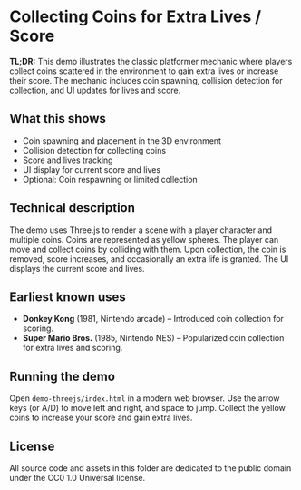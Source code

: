 # Collecting Coins for Extra Lives / Score

**TL;DR:** This demo illustrates the classic platformer mechanic where players collect coins scattered in the environment to gain extra lives or increase their score. The mechanic includes coin spawning, collision detection for collection, and UI updates for lives and score.

## What this shows
- Coin spawning and placement in the 3D environment
- Collision detection for collecting coins
- Score and lives tracking
- UI display for current score and lives
- Optional: Coin respawning or limited collection

## Technical description
The demo uses Three.js to render a scene with a player character and multiple coins. Coins are represented as yellow spheres. The player can move and collect coins by colliding with them. Upon collection, the coin is removed, score increases, and occasionally an extra life is granted. The UI displays the current score and lives.

## Earliest known uses
- **Donkey Kong** (1981, Nintendo arcade) – Introduced coin collection for scoring.
- **Super Mario Bros.** (1985, Nintendo NES) – Popularized coin collection for extra lives and scoring.

## Running the demo
Open `demo-threejs/index.html` in a modern web browser. Use the arrow keys (or A/D) to move left and right, and space to jump. Collect the yellow coins to increase your score and gain extra lives.

## License
All source code and assets in this folder are dedicated to the public domain under the CC0 1.0 Universal license.
